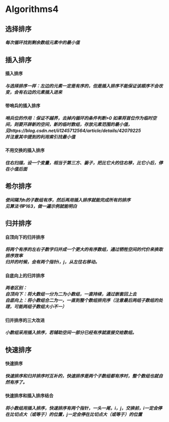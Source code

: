 # Algorithms4
<h2>选择排序
  
  <h5>每次循环找到剩余数组元素中的最小值
  
<h2>插入排序
  <h4>插入排序
    <h5>与选择排序一样：左边的元素一定是有序的，但是插入排序不能保证该顺序不会改变，会有右边的元素插入进来
  <h4>带哨兵的插入排序
    <h5>哨兵位的作用：保证不越界，去掉内循环的条件判断>0
        如果将首位作为临时空间，则要开辟新的空间，新的临时数组，存放元素范围的最小值，<br>
        见https://blog.csdn.net/ii1245712564/article/details/42079225<br>
        并注意其中提到的利用索引找最小值
  <h4>不用交换的插入排序
    <h5>往右扫描，设一个变量，相当于第三方、篓子，把比它大的往右移，比它小后，停在小值后面
<h2>希尔排序
  <h5>使间隔为h的子数组有序，然后再用插入排序就能完成所有的排序<br>
    见算法书P163，做一遍示例就能明白
<h2>归并排序
  <h4>自顶向下的归并排序
    <h5>将两个有序的左右子数字归并成一个更大的有序数组，通过牺牲空间的代价来换取排序效率<br>
      归并的时候，会有两个指针i，j，从左往右移动。
  <h4>自底向上的归并排序
    <h5>两者区别：<br>
      自顶向下：将大数组一分为二为小数组，一直持续，通过嵌套回上去<br>
      自底向上：将小数组合二为一，一直到整个数组排完序（注意最后两组子数组的处理，可能两组子数组大小不一）<br>
  <h4>归并排序的三大改进
    <h5>小数组采用插入排序，若辅助空间一部分已经有序就直接交给数组。
<h2>快速排序
  <h4>快速排序
    <h5>快速排序和归并排序时互补的，快速排序是两个子数组都有序时，整个数组也就自然有序了。
  <h4>快速排序和插入排序结合
    <h5>将小数组用插入排序，快速排序有两个指针，一头一尾，i，j，交换前，i一定会停在比切点大（或等于）的位置，j一定会停在比切点大（或等于）的位置
